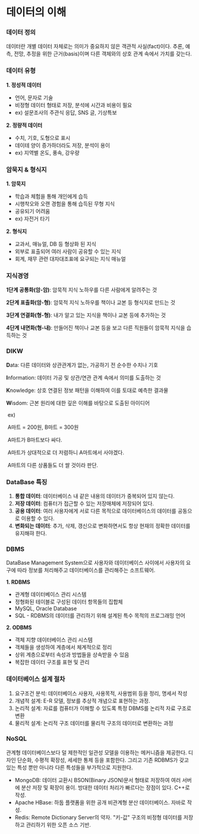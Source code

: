 # 데이터의 이해



### 데이터 정의

데이터란 개별 데이터 자체로는 의미가 중요하지 않은 객관적 사실(fact)이다. 추론, 예측, 전망, 추정을 위한 근거(basis)이며 다른 객체와의 상호 관계 속에서 가치를 갖는다.



### 데이터 유형

**1. 정성적 데이터**
   - 언어, 문자로 기술
   - 비정형 데이터 형태로 저장, 분석에 시간과 비용이 필요
   - ex) 설문조사의 주관식 응답, SNS 글, 기상특보

**2. 정량적 데이터**

   - 수치, 기호, 도형으로 표시
   - 데이테 양이 증가하더라도 저장, 분석이 용이
   - ex) 지역별 온도, 풍속, 강우량



### 암묵지 & 형식지

**1. 암묵지**
   - 학습과 체험을 통해 개인에게 습득
   - 시행착오와 오랜 경험을 통해 습득된 무형 지식
   - 공유되기 어려움
   - ex) 자전거 타기

**2. 형식지**

   - 교과서, 매뉴얼, DB 등 형상화 된 지식
   - 외부로 표출되어 여러 사람이 공유할 수 있는 지식
   - 회계, 재무 관련 대차대조표에 요구되는 지식 매뉴얼



### 지식경영

**1단계 공통화(암-암)**: 암묵적 지식 노하우를 다른 사람에게 알려주는 것

**2단계 표출화(암-형)**: 암묵적 지식 노하우를 책이나 교본 등 형식지로 만드는 것

**3단계 연결화(형-형)**: 내가 알고 있는 지식을 책이나 교본 등에 추가하는 것

**4단계 내면화(형-내)**: 만들어진 책이나 교본 등을 보고 다른 직원들이 암묵적 지식을 습득하는 것



### DIKW

**D**ata: 다른 데이터와 상관관계가 없는, 가공하기 전 순수한 수치나 기호

**I**nformation: 데이터 가공 및 상관/연관 관계 속에서 의미를 도출하는 것

**K**nowledge: 상호 연결된 정보 패턴을 이해하여 이를 토대로 예측한 결과물

**W**isdom: 근본 원리에 대한 깊은 이해를 바탕으로 도출된 아이디어

​	ex) 

​		A마트 = 200원, B마트 = 300원

​		A마트가 B마트보다 싸다.

​		A마트가 상대적으로 더 저렴하니 A마트에서 사야겠다.

​		A마트의 다른 상품들도 더 쌀 것이라 판단.



### DataBase 특징

1. **통합 데이터**: 데이터베이스 내 같은 내용의 데이터가 중복되어 있지 않는다.
2. **저장 데이터**: 컴퓨터가 접근할 수 있는 저장매체에 저장되어 있다.
3. **공용 데이터**: 여러 사용자에게 서로 다른 목적으로 데이터베이스의 데이터를 공동으로 이용할 수 있다.
4. **변화되는 데이터**: 추가, 삭제, 갱신으로 변화하면서도 항상 현재의 정확한 데이터를 유지해햐 한다.



### DBMS

DataBase Management System으로 사용자와 데이터베이스 사이에서 사용자의 요구에 따라 정보를 처리해주고 데이터베이스를 관리해주는 소프트웨어.

**1. RDBMS**
   - 관계형 데이터베이스 관리 시스템
   - 정형화된 테이블로 구성된 데이터 항목들의 집합체
   - MySQL, Oracle Database
   - SQL - RDBMS의 데이터를 관리하기 위해 설계된 특수 목적의 프로그래밍 언어

**2. ODBMS**

   - 객체 지향 데이터베이스 관리 시스템
   - 객체들을 생성하여 계층에서 체계적으로 정리
   - 상위 계층으로부터 속성과 방법들을 상속받을 수 있음
   - 복잡한 데이터 구조를 표현 및 관리



### 데이터베이스 설계 절차

1. 요구조건 분석: 데이터베이스 사용자, 사용목적, 사용범위 등을 정리, 명세서 작성
2. 개념적 설계: E-R 모델, 정보를 추상적 개념으로 표현하는 과정. 
3. 논리적 설계: 자료를 컴퓨터가 이해할 수 있도록 특정 DBMS를 논리적 자료 구조로 변환
4. 물리적 설계: 논리적 구조 데이터를 물리적 구조의 데이터로 변환하는 과정



### NoSQL

관계형 데이터베이스보다 덜 제한적인 일관성 모델을 이용하는 메커니즘을 제공한다. 디자인 단순화, 수평적 확장성, 세세한 통제 등을 포함한다. 그리고 기존 RDBMS가 갖고 있는 특성 뿐만 아니라 다른 특성들을 부가적으로 지원한다.



- MongoDB: 데이터 교환시 BSON(Binary JSON)문서 형태로 저장하여 여러 서버에 분산 저장 및 확장이 용이. 방대한 데이터 처리가 빠르다는 장점이 있다. C++로 작성.
- Apache HBase: 하둡 플랫폼을 위한 공개 비관계형 분산 데이터베이스. 자바로 작성.
- Redis: Remote Dictionary Server의 약자. "키-값" 구조의 비정형 데이터를 저장하고 관리하기 위한 오픈 소스 기반.
